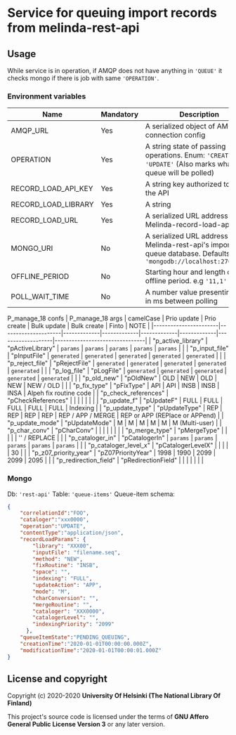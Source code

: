 # Service for queuing import records from melinda-rest-api

## Usage
While service is in operation, if AMQP does not have anything in `'QUEUE'` it checks mongo if there is job with same `'OPERATION'`.

### Environment variables
| Name                | Mandatory | Description                                                                                                        |
|---------------------|-----------|--------------------------------------------------------------------------------------------------------------------|
| AMQP_URL            | Yes       | A serialized object of AMQP connection config                                                                      |
| OPERATION           | Yes       | A string state of passing operations. Enum: `'CREATE'` or `'UPDATE'` (Also marks what queue will be polled)        |
| RECORD_LOAD_API_KEY | Yes       | A string key authorized to use the API                                                                             |
| RECORD_LOAD_LIBRARY | Yes       | A string                                                                                                           |
| RECORD_LOAD_URL     | Yes       | A serialized URL address of Melinda-record-load-api                                                                |
| MONGO_URI           | No        | A serialized URL address of Melinda-rest-api's import queue database. Defaults to `'mongodb://localhost:27017/db'` |
| OFFLINE_PERIOD      | No        | Starting hour and length of offline period. e.g `'11,1'`                                                           |
| POLL_WAIT_TIME      | No        | A number value presenting time in ms between polling                                                               |

P_manage_18 confs
| P_manage_18 args      | camelCase           | Prio update | Prio create | Bulk update | Bulk create | Finto             | NOTE                           |
|-----------------------|---------------------|-------------|-------------|-------------|-------------|-------------------|--------------------------------|
| "p_active_library"    | "pActiveLibrary"    | `params`    | `params`    | `params`    | `params`    | `params`          |                                |
| "p_input_file"        | "pInputFile"        | `generated` | `generated` | `generated` | `generated` | `generated`       |                                |
| "p_reject_file"       | "pRejectFile"       | `generated` | `generated` | `generated` | `generated` | `generated`       |                                |
| "p_log_file"          | "pLogFile"          | `generated` | `generated` | `generated` | `generated` | `generated`       |                                |
| "p_old_new"           | "pOldNew"           | OLD         | NEW         | OLD         | NEW         | NEW / OLD         |                                |
| "p_fix_type"          | "pFixType"          | API         | API         | INSB        | INSB        | INSA              | Alpeh fix routine code         |
| "p_check_references"  | "pCheckReferences"  |             |             |             |             |                   |                                |
| "p_update_f"          | "pUpdateF"          | FULL        | FULL        | FULL        | FULL        | FULL              | Indexing                       |
| "p_update_type"       | "pUpdateType"       | REP         | REP         | REP         | REP         | REP / APP / MERGE | REP or APP (REPlace or APPend) |
| "p_update_mode"       | "pUpdateMode"       | M           | M           | M           | M           | M                 | M (Multi-user)                 |
| "p_char_conv"         | "pCharConv"         |             |             |             |             |                   |                                |
| "p_merge_type"        | "pMergeType"        |             |             |             |             | '' / REPLACE      |                                |
| "p_cataloger_in"      | "pCatalogerIn"      | `params`    | `params`    | `params`    | `params`    | `params`          |                                |
| "p_cataloger_level_x" | "pCatalogerLevelX"  |             |             |             |             | 30                |                                |
| "p_z07_priority_year" | "pZ07PriorityYear"  | 1998        | 1990        | 2099        | 2099        | 2095              |                                |
| "p_redirection_field" | "pRedirectionField" |             |             |             |             |                   |                                |

### Mongo
Db: `'rest-api'`
Table: `'queue-items'`
Queue-item schema:
```json
{
	"correlationId":"FOO",
	"cataloger":"xxx0000",
	"operation":"UPDATE",
	"contentType":"application/json",
	"recordLoadParams": {
        "library": "XXX00",
        "inputFile": "filename.seq",
        "method": "NEW",
        "fixRoutine": "INSB",
        "space": "",
        "indexing": "FULL",
        "updateAction": "APP",
        "mode": "M",
        "charConversion": "",
        "mergeRoutine": "",
        "cataloger": "XXX0000",
        "catalogerLevel": "",
        "indexingPriority": "2099"
      },
	"queueItemState":"PENDING_QUEUING",
	"creationTime":"2020-01-01T00:00:00.000Z",
	"modificationTime":"2020-01-01T00:00:01.000Z"
}
```

## License and copyright

Copyright (c) 2020-2020 **University Of Helsinki (The National Library Of Finland)**

This project's source code is licensed under the terms of **GNU Affero General Public License Version 3** or any later version.